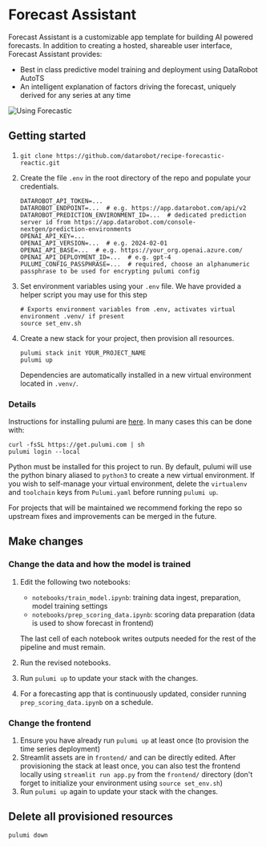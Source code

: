 # Forecast Assistant
Forecast Assistant is a customizable app template for building AI powered forecasts. In addition to 
creating a hosted, shareable user interface, Forecast Assistant provides: 

* Best in class predictive model training and deployment using DataRobot AutoTS
* An intelligent explanation of factors driving the forecast, uniquely derived for any series at any time

![Using Forecastic](https://s3.amazonaws.com/datarobot_public/drx/recipe_gifs/forecastic-ui.gif)


## Getting started
1. ```
   git clone https://github.com/datarobot/recipe-forecastic-reactic.git
   ```

2. Create the file `.env` in the root directory of the repo and populate your credentials.
   ```
   DATAROBOT_API_TOKEN=...
   DATAROBOT_ENDPOINT=...  # e.g. https://app.datarobot.com/api/v2
   DATAROBOT_PREDICTION_ENVIRONMENT_ID=...  # dedicated prediction server id from https://app.datarobot.com/console-nextgen/prediction-environments
   OPENAI_API_KEY=...
   OPENAI_API_VERSION=...  # e.g. 2024-02-01
   OPENAI_API_BASE=...  # e.g. https://your_org.openai.azure.com/
   OPENAI_API_DEPLOYMENT_ID=...  # e.g. gpt-4
   PULUMI_CONFIG_PASSPHRASE=...  # required, choose an alphanumeric passphrase to be used for encrypting pulumi config
   ```
   
3. Set environment variables using your `.env` file. We have provided a helper script
   you may use for this step
   ```
   # Exports environment variables from .env, activates virtual environment .venv/ if present
   source set_env.sh
   ```

4. Create a new stack for your project, then provision all resources.
   ```
   pulumi stack init YOUR_PROJECT_NAME
   pulumi up
   ```
   Dependencies are automatically installed in a new virtual environment located in `.venv/`.

### Details
Instructions for installing pulumi are [here][pulumi-install]. In many cases this can be done
with:
```
curl -fsSL https://get.pulumi.com | sh
pulumi login --local
```

Python must be installed for this project to run. By default, pulumi will use the python binary
aliased to `python3` to create a new virtual environment. If you wish to self-manage your virtual
environment, delete the `virtualenv` and `toolchain` keys from `Pulumi.yaml` before running `pulumi up`.


For projects that will be maintained we recommend forking the repo so upstream fixes and
improvements can be merged in the future.

[pulumi-install]: https://www.pulumi.com/docs/iac/download-install/

## Make changes
### Change the data and how the model is trained
1. Edit the following two notebooks:
   - `notebooks/train_model.ipynb`: training data ingest, preparation, model training settings
   - `notebooks/prep_scoring_data.ipynb`: scoring data preparation (data is used to show forecast in frontend)
   
   The last cell of each notebook writes outputs needed for the rest of the pipeline and must remain.
2. Run the revised notebooks.
3. Run `pulumi up` to update your stack with the changes.
4. For a forecasting app that is continuously updated, consider running `prep_scoring_data.ipynb` on a schedule.

### Change the frontend
1. Ensure you have already run `pulumi up` at least once (to provision the time series deployment)
2. Streamlit assets are in `frontend/` and can be directly edited. After provisioning the stack 
   at least once, you can also test the frontend locally using `streamlit run app.py` from the
   `frontend/` directory (don't forget to initialize your environment using `source set_env.sh`)
3. Run `pulumi up` again to update your stack with the changes.

## Delete all provisioned resources
```
pulumi down
```
